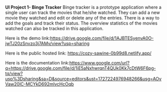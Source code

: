 **UI Project 1- Binge Tracker**
Binge tracker is a prototype application where a single user can track the movies that he/she watched. They can add a new movie they watched and edit or delete any of the entries. There is a way to add the goals and track their status. The overview statistics of the movies watched can also be tracked in this application.


Here is the demo link:https://drive.google.com/file/d/1AJBTESyenvA0O-jwTJ20zSnvzo3j7AMv/view?usp=sharing


Here is the public hosted link: https://cozy-sawine-0b99d8.netlify.app/


Here is the documentation link:https://www.google.com/url?q=https://drive.google.com/file/d/1iE5aNxhwrqnT4QUk0Kk7cDtW6F6pg-tq/view?usp%3Dsharing&sa=D&source=editors&ust=1727224976948266&usg=AOvVaw20lC-MCYkD692mlvcHcOqb

